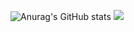 ![Anurag's GitHub stats](https://github-readme-stats.vercel.app/api?username=massout&count_private=true)
![](https://komarev.com/ghpvc/?username=massout)

